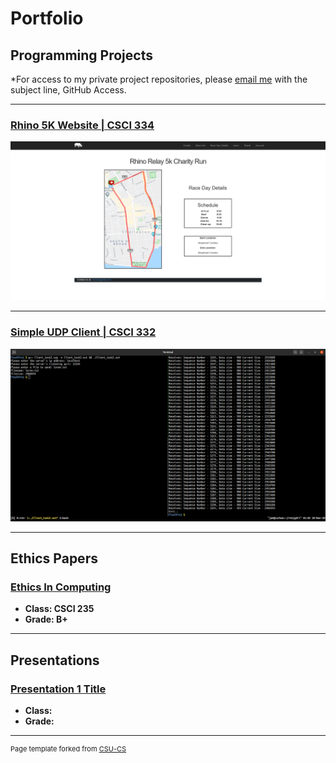 # Portfolio

## Programming Projects

\*For access to my private project repositories, please [email me](mailto:example@csustudent.net?subject=GitHub%20Access) with the subject line, GitHub Access.

---

### [Rhino 5K Website | CSCI 334](project1)

![rhino-5k-image](images/project1/race-page.png)

---

### [Simple UDP Client | CSCI 332](project2)

![Project 2 Thumbnail Name](images/project2/screenshot.png)

---

## Ethics Papers

### [Ethics In Computing](https://drive.google.com/file/d/1KSX0cVkPLcjxjjJ5Z82oHBC1z7FOZY66/view?usp=sharing)

- **Class: CSCI 235**
- **Grade: B+**

---

## Presentations

### [Presentation 1 Title](/pdf/sample_presentation.pdf)

- **Class:**
- **Grade:**

---

<p style="font-size:11px">Page template forked from <a href="https://github.com/csu-cs/csci-portfolio">CSU-CS</a></p>
<!-- Remove above link if you don't want to attributive -->

